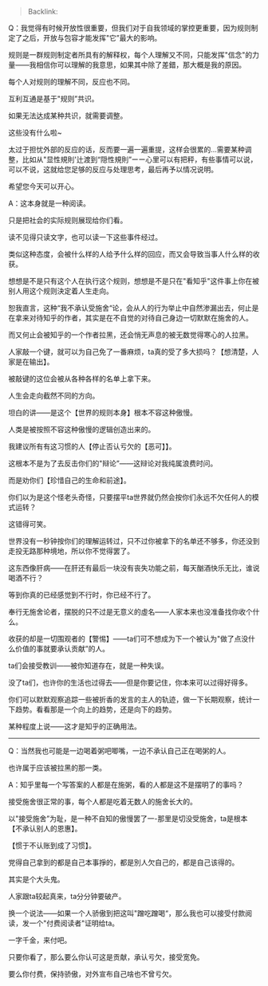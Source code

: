 > Backlink: 

Q：我觉得有时候开放性很重要，但我们对于自我领域的掌控更重要，因为规则制定了之后，开放与包容才能发挥"它”最大的影响。

规则是一群规则制定者所具有的解释权，每个人理解又不同，只能发挥"信念"的力量——我相信你可以理解的我意思，如果其中除了差錯，那大概是我的原因。

每个人对规则的理解不同，反应也不同。

互利互通是基于"规则”共识。

如果无法达成某种共识，就需要调整。

这些没有什么啦~

太过于担忧外部的反应的话，反而要一遍一遍重提，这样会很累的…需要某种调整，比如从"显性規則'辻渡到“隠性規則”ーー心里可以有把秤，有些事情可以说，可以不说，这就给您足够的反应与处理思考，最后再予以情况说明。

希望您今天可以开心。

A：这本身就是一种阅读。

只是把社会的实际规则展现给你们看。

读不见得只读文字，也可以读一下这些事件经过。

类似这种态度，会被什么样的人给予什么样的回应，而又会导致当事人什么样的收获。

想想是不是只有这个人在执行这个规则，想想是不是只在"看知乎"这件事上你在被别人用这个规则決定着人生走向。

恕我直言，这种“我不承认受施舍“论，会从人的行为举止中自然渗漏出去，何止是在拿来对待知乎的作者，其实是在不自觉的对待自己身边一切默默在施舍的人。

而又何止会被知乎的一个作者拉黑，还会悄无声息的被无数觉得寒心的人拉黑。

人家敲一个键，就可以为自己免了一番麻烦，ta真的受了多大损吗？【想清楚，人家是在输出】。

被敲键的这位会被从各种各样的名单上拿下来。

人生会走向截然不同的方向。

坦白的讲——是这个【世界的规则本身】根本不容这种傲慢。

人类是被按照不容这种傲慢的逻辑创造出来的。

我建议所有有这习惯的人【停止否认亏欠的【恶可】】。

这根本不是为了去反击你们的"辩论”——这辩论对我纯属浪费时问。

而是劝你们【珍惜自己的生命和前途】。

你们以为是这个怪老头奇怪，只要摆平ta世界就仍然会按你们永远不欠任何人的模式运转？

这错得可笑。

世界没有一秒钟按你们的理解运转过，只不过你被拿下的名单还不够多，你还没到走投无路那种境地，所以你不觉得罢了。

这东西像肝病——在肝还有最后一块没有丧失功能之前，每天酗酒快乐无比，谁说喝酒不行？

等到你真的已经感觉到不行时，你已经不行了。

奉行无施舍论者，摆脱的只不过是无意义的虛名——人家本来也没准备找你收个什么。

收获的却是一切围观者的【警惕】——ta们可不想成为下一个被认为"做了点没什么价值的事就要承认贡献”的人。

ta们会接受教训——被你知道存在，就是一种失误。

没了ta们，也许你的生活也过得去——但是你要记住，你本来可以过得好得多。

你们可以默默观察追踪一些被折香的发言的主人的轨迹，做一下长期观察，统计一下趋势。看看那是一个向上的趋势，还是向下的趋势。

某种程度上说——这才是知乎的正确用法。

---

Q：当然我也可能是一边喝着粥吧唧嘴，一边不承认自己正在喝粥的人。

也许属于应该被拉黑的那一类。

A：知乎里每一个写答案的人都是在施粥，看的人都是这不是摆明了的事吗？

接受施舍很正常的事，每个人都是吃着无数人的施舍长大的。

以"接受施舍”为耻，是一种不自知的傲慢罢了一-那里是切没受施舍，ta是根本【不承认别人的恩惠】。

【惯于不认账到成了习惯】。

党得自己拿到的都是自己本事掙的，都是別人欠自己的，都是自己该得的。

其实是个大头鬼。

人家跟ta较起真来，ta分分钟要破产。

换一个说法——如果一个人骄傲到把这叫"蹭吃蹭喝“，那么我也可以接受付款阅读，发一个"付费阅读者"证明给ta。

一字千金，来付吧。

只要你看了，那么要么你认可这是贡献，承认亏欠，接受宽免。

要么你付费，保持骄傲，对外宣布自己啥也不曾亏欠。

